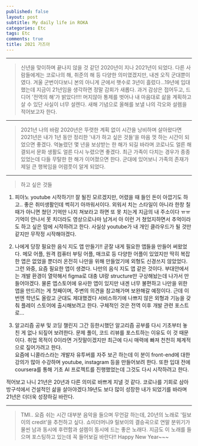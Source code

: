 ```yaml
---
published: false
layout: post
subtitle: My daily life in ROKA
categories: Etc
tags: Etc
comments: true
title: 2021 가즈아
---
```

---
> 신년을 맞이하며
끝나지 않을 것 같던 2020년이 지나 2021년이 되었다. 다른 사람들에게는 코로나의 해, 취준의 해 등 다양한 의미였겠지만, 내겐 오직 군대뿐이였다. 겨울 군번이다보니 본의 아니게 군에서 햇수로 3년이 흘렀다...19년에 입대했는데 지금이 21년임을 생각하면 정말 감회가 새롭다. 과거 감상은 접어두고, 드디어 '전역의 해'가 밝았다!!!! 머지않아 통제를 벗어나 내 마음대로 삶을 계획하고 살 수 있단 사실이 너무 설렌다. 새해 기념으로 올해를 보낼 나의 각오와 설렘을 적어보고자 한다.

---
> 2021년 나의 바람
2020년은 뚜렷한 계획 없이 시간을 낭비하며 살아왔다면 2021년은 내가 1년 동안 정리한 '내가 하고 싶은 것들'을 마음 껏 하는 시간이 되었으면 좋겠다. 억눌렸던 몇 년을 보상받는 한 해가 되길 바라며 코로나도 얼른 해결되서 문화 생활도 얼른 다시 누렸으면 좋겠다. 최근 가족이 다치는 경우가 종종 있었는데 다들 무탈한 한 해가 이어졌으면 한다. 군대에 있어보니 가족의 존재가 제일 큰 행복임을 어렴풋이 알게 되었다.

---
> 하고 싶은 것들
1. 피아노 youtube 시작하기!!
잘 될진 모르겠지만, 어렸을 때 들인 돈이 아깝기도 하고.. 좋은 취미생활인데 썩히기 아까워서이다. 외워서 치는 스타일이 아니라 한창 칠 때가 아니면 쳤던 기억만 나지 쳐보라고 하면 또 못 치는게 지금의 내 주소이다 ㅠㅠ 기억이 안나서 못 치더라도 영상으로나마 남겨서 아 이런 거 쳤었지하면서 추억이라도 하고 싶은 맘에 시작하려고 한다. 사실상 youtube가 내 개인 클라우드가 될 것만 같지만 무작정 시작해야겠다.

2. 나에게 당장 필요한 음식 지도 앱 만들기!!
곧잘 내게 필요한 앱들을 만들어 써왔었다. 메모 어플, 원격 컴퓨터 부팅 어플, 매크로 등 다양한 어플이 있었지만 딱히 복잡한 앱은 없었을 뿐더러 온전히 나만을 위해 만들었기에 외형도 신경쓰지 않았었다. 그런 와중, 요즘 필요한 앱이 생겼다. 나만의 음식 지도 앱 같은 것이다. 부대안에서는 개발 환경이 열악해서 figma로 대충 UI랑 structure만 구상해놨는데 나가서 만들어야겠다. 물론 앱스토어에 유사한 앱이 있지만 내겐 너무 불편하고 나만을 위한 앱을 만드려는 게 첫째이며, 주변의 의견을 참고해가며 보완해갈 예정이다. 근데 이번엔 학년도 올랐고 군대도 제대했겠다 서비스하기에 나쁘지 않은 외형과 기능을 갖춰 플레이 스토어에 출시해보려고 한다. 구체적인 것은 전역 이후 개발 관련 포스트로...

3. 알고리즘 공부 및 코딩 챌린지
그간 등한시했던 알고리즘 공부를 다시 기초부터 놓친 게 없나 되짚어 보려한다. 문제 풀이, 코드 리뷰를 포스트하는 이유도 이 것 때문이다. 취업 목적이 0이라면 거짓말이겠지만 최근에 다시 매력에 빠져 천천히 체계적으로 짚어가려고 한다.  
요즘에 니콜라스라는 개발자 유투버를 자주 보곤 하는데 이 분이 front-end에 대한 강의가 많아 수강하며 youtube, instagram 등을 만들어보려 한다. 또한 입대 전에 coursera를 통해 기초 AI 프로젝트를 진행했었는데 그것도 다시 시작하려고 한다.  

적어보고 나니 21년은 20년과 다른 의미로 바쁘게 지낼 것 같다. 코로나를 기회로 삼아 방구석에서 건설적인 삶을 살아야겠다.19년도 보다 많이 성장한 내가 되었기를 바라며 21년은 더더욱 성장하길 바란다. 

---
> TMI..
요즘 쉬는 시간 대부분 음악을 들으며 무언갈 하는데, 20년의 노래로 '릴보이의 credit'을 추천하고 싶다. 쇼미더머니9 릴보이의 결승곡으로 연말 분위기가 물씬 남과 동시에 후련함과 설렘이 동시에 드는 좋은 노래다. 지금도 이 노래를 들으며 포스팅하고 있는데 꼭 들어보길 바란다!! Happy New Year~~~